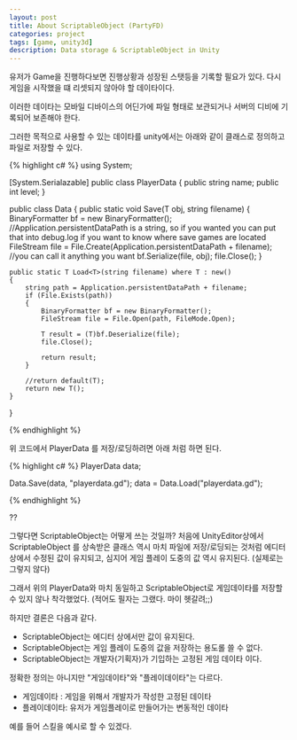 ```yaml
---
layout: post
title: About ScriptableObject (PartyFD)
categories: project
tags: [game, unity3d]
description: Data storage & ScriptableObject in Unity
---
```


유저가 Game을 진행하다보면 진행상황과 성장된 스탯등을 기록할 필요가 있다.
다시 게임을 시작했을 떄 리셋되지 않아야 할 데이타이다.

이러한 데이타는 모바일 디바이스의 어딘가에 파일 형태로 보관되거나 서버의 디비에 기록되어
보존해야 한다.

그러한 목적으로 사용할 수 있는 데이타를 unity에서는 아래와 같이 클래스로 정의하고 파일로
저장할 수 있다.

{% highlight c# %}
using System;

[System.Serialazable]
public class PlayerData
{
  public string name;
  public int level;
}

public class Data
{
    public static void Save<T>(T obj, string filename)
    {
        BinaryFormatter bf = new BinaryFormatter();
        //Application.persistentDataPath is a string, so if you wanted you can put that into debug.log if you want to know where save games are located
        FileStream file = File.Create(Application.persistentDataPath + filename); //you can call it anything you want
        bf.Serialize(file, obj);
        file.Close();
    }

    public static T Load<T>(string filename) where T : new()
    {
        string path = Application.persistentDataPath + filename;
        if (File.Exists(path))
        {
            BinaryFormatter bf = new BinaryFormatter();
            FileStream file = File.Open(path, FileMode.Open);

            T result = (T)bf.Deserialize(file);
            file.Close();

            return result;
        }

        //return default(T);
        return new T();
    }
}

{% endhighlight %}

위 코드에서 PlayerData 를 저장/로딩하려면 아래 처럼 하면 된다.

{% highlight c# %}
PlayerData data;

Data.Save<PlayerData>(data, "playerdata.gd");
data = Data.Load<PlayerData>("playerdata.gd");

{% endhighlight %}

??

그렇다면 ScriptableObject는 어떻게 쓰는 것일까? 처음에 UnityEditor상에서 ScriptableObject
를 상속받은 클래스 역시 마치 파일에 저장/로딩되는 것처럼 에디터상에서 수정된 값이 유지되고,
심지어 게임 플레이 도중의 값 역시 유지된다. (실제로는 그렇지 않다)

그래서 위의 PlayerData와 마치 동일하고 ScriptableObject로 게임데이타를 저장할 수 있지 않나
착각했었다. (적어도 필자는 그랬다. 마이 헷갈려;;)

하지만 결론은 다음과 같다.
* ScriptableObject는 에디터 상에서만 값이 유지된다.
* ScriptableObject는 게임 플레이 도중의 값을 저장하는 용도롤 쓸 수 없다.
* ScriptableObject는 개발자(기획자)가 기입하는 고정된 게임 데이타 이다.  

정확한 정의는 아니지만 "게임데이타"와 "플레이데이타"는 다르다.

* 게임데이타 : 게임을 위해서 개발자가 작성한 고정된 데이타
* 플레이데이타: 유저가 게임플레이로 만들어가는 변동적인 데이타

예를 들어 스킬을 예시로 할 수 있겠다.
